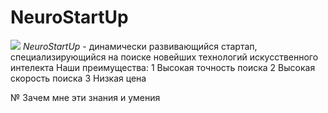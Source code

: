 # NeuroStartUp
![](https://netology-code.github.io/git-homeworks/introduction/assets/logo.png)
*NeuroStartUp* - динамически развивающийся стартап, специализирующийся на поиске новейших технологий искусственного интелекта
Наши преимущества:
1
Высокая точность поиска
2
Высокая скорость поиска
3
Низкая цена

№ Зачем мне эти знания и  умения
